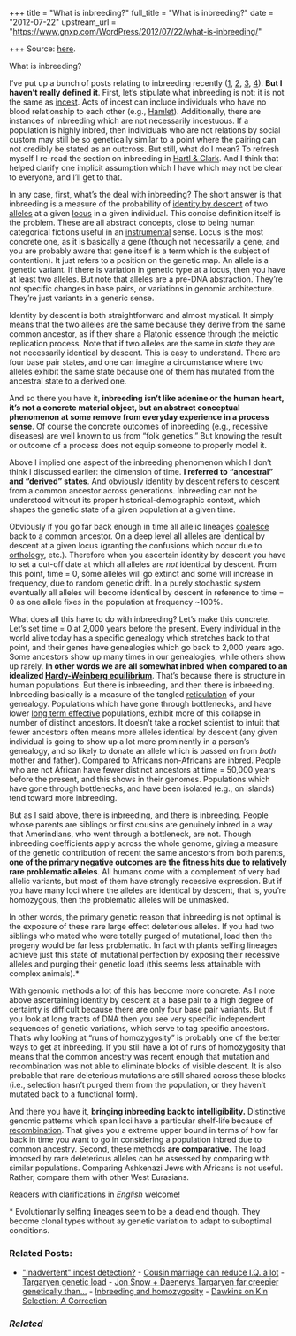 +++
title = "What is inbreeding?"
full_title = "What is inbreeding?"
date = "2012-07-22"
upstream_url = "https://www.gnxp.com/WordPress/2012/07/22/what-is-inbreeding/"

+++
Source: [here](https://www.gnxp.com/WordPress/2012/07/22/what-is-inbreeding/).

What is inbreeding?

I’ve put up a bunch of posts relating to inbreeding recently ([1](http://blogs.discovermagazine.com/gnxp/2012/07/ashkenazi-jews-are-not-inbred-2/), [2](http://blogs.discovermagazine.com/gnxp/2012/07/ashkenazi-jews-are-not-inbred/), [3](http://blogs.discovermagazine.com/gnxp/2012/07/cousin-marriage-can-reduce-i-q-a-lot/), [4](http://blogs.discovermagazine.com/gnxp/2012/07/inbred-shorter-people/)). **But I haven’t really defined it**. First, let’s stipulate what inbreeding is not: it is not the same as [incest](https://en.wikipedia.org/wiki/Incest). Acts of incest can include individuals who have no blood relationship to each other (e.g., [Hamlet](https://en.wikipedia.org/wiki/Hamlet)). Additionally, there are instances of inbreeding which are not necessarily incestuous. If a population is highly inbred, then individuals who are not relations by social custom may still be so genetically similar to a point where the pairing can not credibly be stated as an outcross. But still, what do I mean? To refresh myself I re-read the section on inbreeding in [Hartl & Clark](https://www.amazon.com/exec/obidos/ASIN/0878933085/geneexpressio-20http://www.amazon.com/exec/obidos/ASIN/0878933085/geneexpressio-20). And I think that helped clarify one implicit assumption which I have which may not be clear to everyone, and I’ll get to that.

In any case, first, what’s the deal with inbreeding? The short answer is that inbreeding is a measure of the probability of [identity by descent](https://en.wikipedia.org/wiki/Identical_by_descent) of two [alleles](https://en.wikipedia.org/wiki/Allele) at a given [locus](https://en.wikipedia.org/wiki/Locus_(genetics)) in a given individual. This concise definition itself is the problem. These are all abstract concepts, close to being human categorical fictions useful in an [instrumental](https://en.wikipedia.org/wiki/Instrumentalism) sense. Locus is the most concrete one, as it is basically a gene (though not necessarily a gene, and you are probably aware that gene itself is a term which is the subject of contention). It just refers to a position on the genetic map. An allele is a genetic variant. If there is variation in genetic type at a locus, then you have at least two alleles. But note that alleles are a pre-DNA abstraction. They’re not specific changes in base pairs, or variations in genomic architecture. They’re just variants in a generic sense.

Identity by descent is both straightforward and almost mystical. It simply means that the two alleles are the same because they derive from the same common ancestor, as if they share a Platonic essence through the meiotic replication process. Note that if two alleles are the same in *state* they are not necessarily identical by descent. This is easy to understand. There are four base pair states, and one can imagine a circumstance where two alleles exhibit the same state because one of them has mutated from the ancestral state to a derived one.

And so there you have it, **inbreeding isn’t like adenine or the human heart, it’s not a concrete material object, but an abstract conceptual phenomenon at some remove from everyday experience in a process sense**.
Of course the concrete outcomes of inbreeding (e.g., recessive diseases) are well known to us from “folk genetics.” But knowing the result or outcome of a process does not equip someone to properly model it.

Above I implied one aspect of the inbreeding phenomenon which I don’t think I discussed earlier: the dimension of time. **I referred to “ancestral” and “derived” states**. And obviously identity by descent refers to descent from a common ancestor across generations. Inbreeding can not be understood without its proper historical-demographic context, which shapes the genetic state of a given population at a given time.

Obviously if you go far back enough in time all allelic lineages [coalesce](https://en.wikipedia.org/wiki/Coalescent_theory) back to a common ancestor. On a deep level all alleles are identical by descent at a given locus (granting the confusions which occur due to [orthology](https://en.wikipedia.org/wiki/Homology_(biology)#Orthology), etc.). Therefore when you ascertain identity by descent you have to set a cut-off date at which all alleles are *not* identical by descent. From this point, time = 0, some alleles will go extinct and some will increase in frequency, due to random genetic drift. In a purely stochastic system eventually all alleles will become identical by descent in reference to time = 0 as one allele fixes in the population at frequency \~100%.

What does all this have to do with inbreeding? Let’s make this concrete. Let’s set time = 0 at 2,000 years before the present. Every individual in the world alive today has a specific genealogy which stretches back to that point, and their genes have genealogies which go back to 2,000 years ago. Some ancestors show up many times in our genealogies, while others show up rarely. **In other words we are all somewhat inbred when compared to an idealized [Hardy-Weinberg equilibrium](https://en.wikipedia.org/wiki/Hardy%E2%80%93Weinberg_principle)**. That’s because there is structure in human populations. But there is inbreeding, and then there is inbreeding. Inbreeding basically is a measure of the tangled [reticulation](http://www.thefreedictionary.com/reticulation) of your genealogy. Populations which have gone through bottlenecks, and have lower [long term effective](https://en.wikipedia.org/wiki/Effective_population_size) populations, exhibit more of this collapse in number of distinct ancestors. It doesn’t take a rocket scientist to intuit that fewer ancestors often means more alleles identical by descent (any given individual is going to show up a lot more prominently in a person’s genealogy, and so likely to donate an allele which is passed on from *both* mother and father). Compared to Africans non-Africans are inbred. People who are not African have fewer distinct ancestors at time = 50,000 years before the present, and this shows in their genomes. Populations which have gone through bottlenecks, and have been isolated (e.g., on islands) tend toward more inbreeding.

But as I said above, there is inbreeding, and there is inbreeding. People whose parents are siblings or first cousins are genuinely inbred in a way that Amerindians, who went through a bottleneck, are not. Though inbreeding coefficients apply across the whole genome, giving a measure of the genetic contribution of recent the same ancestors from both parents, **one of the primary negative outcomes are the fitness hits due to relatively rare problematic alleles**. All humans come with a complement of very bad allelic variants, but most of them have strongly recessive expression. But if you have many loci where the alleles are identical by descent, that is, you’re homozygous, then the problematic alleles will be unmasked.

In other words, the primary genetic reason that inbreeding is not optimal is the exposure of these rare large effect deleterious alleles. If you had two siblings who mated who were totally purged of mutational, load then the progeny would be far less problematic. In fact with plants selfing lineages achieve just this state of mutational perfection by exposing their recessive alleles and purging their genetic load (this seems less attainable with complex animals).\*

With genomic methods a lot of this has become more concrete. As I note above ascertaining identity by descent at a base pair to a high degree of certainty is difficult because there are only four base pair variants. But if you look at long tracts of DNA then you see very specific independent sequences of genetic variations, which serve to tag specific ancestors. That’s why looking at “runs of homozygosity” is probably one of the better ways to get at inbreeding. If you still have a lot of runs of homozygosity that means that the common ancestry was recent enough that mutation and recombination was not able to eliminate blocks of visible descent. It is also probable that rare deleterious mutations are still shared across these blocks (i.e., selection hasn’t purged them from the population, or they haven’t mutated back to a functional form).

And there you have it, **bringing inbreeding back to intelligibility.** Distinctive genomic patterns which span loci have a particular shelf-life because of [recombination](https://en.wikipedia.org/wiki/Genetic_recombination). That gives you a extreme upper bound in terms of how far back in time you want to go in considering a population inbred due to common ancestry. Second, these methods **are comparative.** The load imposed by rare deleterious alleles can be assessed by comparing with similar populations. Comparing Ashkenazi Jews with Africans is not useful. Rather, compare them with other West Eurasians.

Readers with clarifications in *English* welcome!

\* Evolutionarily selfing lineages seem to be a dead end though. They become clonal types without ay genetic variation to adapt to suboptimal conditions.

### Related Posts:

- ["Inadvertent" incest
  detection?](https://www.gnxp.com/WordPress/2011/02/11/inadvertent-incest-detection/) - [Cousin marriage can reduce I.Q. a
  lot](https://www.gnxp.com/WordPress/2012/07/20/cousin-marriage-can-reduce-i-q-a-lot/) - [Targaryen genetic
  load](https://www.gnxp.com/WordPress/2012/03/27/targaryen-genetic-load/) - [Jon Snow + Daenerys Targaryen far creepier genetically
  than…](https://www.gnxp.com/WordPress/2017/08/08/jon-snow-daenerys-targaryen-far-creepier-genetically-than-you-know/) - [Inbreeding and
  homozygosity](https://www.gnxp.com/WordPress/2006/03/21/inbreeding-and-homozygosity/) - [Dawkins on Kin Selection: A
  Correction](https://www.gnxp.com/WordPress/2005/09/21/dawkins-on-kin-selection-a-correction/)

### *Related*

[](https://www.addtoany.com/add_to/facebook?linkurl=https%3A%2F%2Fwww.gnxp.com%2FWordPress%2F2012%2F07%2F22%2Fwhat-is-inbreeding%2F&linkname=What%20is%20inbreeding%3F "Facebook")[](https://www.addtoany.com/add_to/twitter?linkurl=https%3A%2F%2Fwww.gnxp.com%2FWordPress%2F2012%2F07%2F22%2Fwhat-is-inbreeding%2F&linkname=What%20is%20inbreeding%3F "Twitter")[](https://www.addtoany.com/add_to/email?linkurl=https%3A%2F%2Fwww.gnxp.com%2FWordPress%2F2012%2F07%2F22%2Fwhat-is-inbreeding%2F&linkname=What%20is%20inbreeding%3F "Email")[](https://www.addtoany.com/share)
